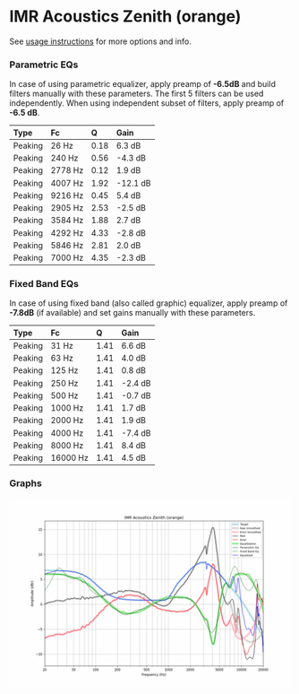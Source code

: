 # IMR Acoustics Zenith (orange)
See [usage instructions](https://github.com/jaakkopasanen/AutoEq#usage) for more options and info.

### Parametric EQs
In case of using parametric equalizer, apply preamp of **-6.5dB** and build filters manually
with these parameters. The first 5 filters can be used independently.
When using independent subset of filters, apply preamp of **-6.5 dB**.

| Type    | Fc      |    Q | Gain     |
|:--------|:--------|:-----|:---------|
| Peaking | 26 Hz   | 0.18 | 6.3 dB   |
| Peaking | 240 Hz  | 0.56 | -4.3 dB  |
| Peaking | 2778 Hz | 0.12 | 1.9 dB   |
| Peaking | 4007 Hz | 1.92 | -12.1 dB |
| Peaking | 9216 Hz | 0.45 | 5.4 dB   |
| Peaking | 2905 Hz | 2.53 | -2.5 dB  |
| Peaking | 3584 Hz | 1.88 | 2.7 dB   |
| Peaking | 4292 Hz | 4.33 | -2.8 dB  |
| Peaking | 5846 Hz | 2.81 | 2.0 dB   |
| Peaking | 7000 Hz | 4.35 | -2.3 dB  |

### Fixed Band EQs
In case of using fixed band (also called graphic) equalizer, apply preamp of **-7.8dB**
(if available) and set gains manually with these parameters.

| Type    | Fc       |    Q | Gain    |
|:--------|:---------|:-----|:--------|
| Peaking | 31 Hz    | 1.41 | 6.6 dB  |
| Peaking | 63 Hz    | 1.41 | 4.0 dB  |
| Peaking | 125 Hz   | 1.41 | 0.8 dB  |
| Peaking | 250 Hz   | 1.41 | -2.4 dB |
| Peaking | 500 Hz   | 1.41 | -0.7 dB |
| Peaking | 1000 Hz  | 1.41 | 1.7 dB  |
| Peaking | 2000 Hz  | 1.41 | 1.9 dB  |
| Peaking | 4000 Hz  | 1.41 | -7.4 dB |
| Peaking | 8000 Hz  | 1.41 | 8.4 dB  |
| Peaking | 16000 Hz | 1.41 | 4.5 dB  |

### Graphs
![](./IMR%20Acoustics%20Zenith%20(orange).png)